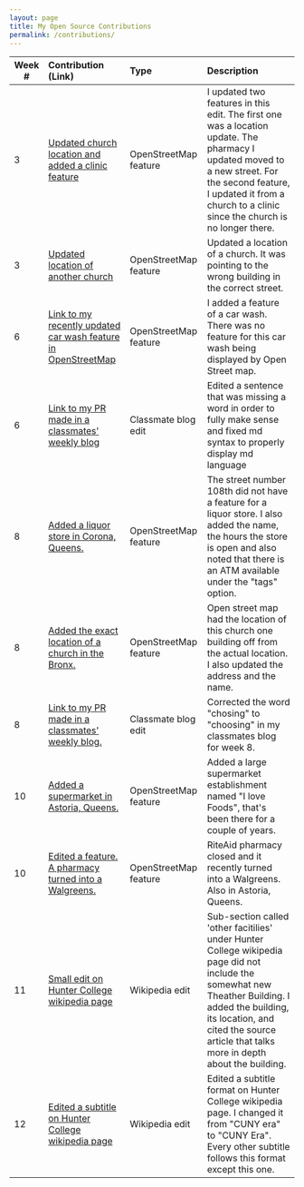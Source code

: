 ```yaml
---
layout: page
title: My Open Source Contributions
permalink: /contributions/
---
```


<!--
Type of the contribution should be "Wikipedia edit", "OpenStreet Map feature", "Project Documentation", "Project Code", "Blog Edit", etc.

The description should include a brief summary of what you did.

Replace the first row below with your contribution.

-->

| Week # | Contribution (Link)                                                                                                                       | Type                  | Description                                                                                                                                                                                                                                 |
| ------ | :---------------------------------------------------------------------------------------------------------------------------------------- | :-------------------- | :------------------------------------------------------------------------------------------------------------------------------------------------------------------------------------------------------------------------------------------ |
| 3      | [Updated church location and added a clinic feature](https://www.openstreetmap.org/changeset/74456792)                                    | OpenStreetMap feature | I updated two features in this edit. The first one was a location update. The pharmacy I updated moved to a new street. For the second feature, I updated it from a church to a clinic since the church is no longer there.                 |
| 3      | [Updated location of another church](https://www.openstreetmap.org/changeset/74414315)                                                    | OpenStreetMap feature | Updated a location of a church. It was pointing to the wrong building in the correct street.                                                                                                                                                |
| 6      | [Link to my recently updated car wash feature in OpenStreetMap](https://www.openstreetmap.org/changeset/75329481)                         | OpenStreetMap feature | I added a feature of a car wash. There was no feature for this car wash being displayed by Open Street map.                                                                                                                                 |
| 6      | [Link to my PR made in a classmates' weekly blog](https://github.com/hunter-college-ossd-fall-2019/kbarias-weekly/pull/8)                 | Classmate blog edit   | Edited a sentence that was missing a word in order to fully make sense and fixed md syntax to properly display md language                                                                                                                  |
| 8      | [Added a liquor store in Corona, Queens.](https://www.openstreetmap.org/node/6904021367)                                                  | OpenStreetMap feature | The street number 108th did not have a feature for a liquor store. I also added the name, the hours the store is open and also noted that there is an ATM available under the "tags" option.                                                |
| 8      | [Added the exact location of a church in the Bronx.](https://www.openstreetmap.org/way/276140812)                                         | OpenStreetMap feature | Open street map had the location of this church one building off from the actual location. I also updated the address and the name.                                                                                                         |
| 8      | [Link to my PR made in a classmates' weekly blog.](https://github.com/hunter-college-ossd-fall-2019/kbarias-weekly/pull/9)                | Classmate blog edit   | Corrected the word "chosing" to "choosing" in my classmates blog for week 8.                                                                                                                                                                |
| 10     | [Added a supermarket in Astoria, Queens.](https://www.openstreetmap.org/changeset/76535456#map=19/40.75554/-73.91228)                     | OpenStreetMap feature | Added a large supermarket establishment named "I love Foods", that's been there for a couple of years.                                                                                                                                      |
| 10     | [Edited a feature. A pharmacy turned into a Walgreens.](https://www.openstreetmap.org/changeset/76535535)                                 | OpenStreetMap feature | RiteAid pharmacy closed and it recently turned into a Walgreens. Also in Astoria, Queens.                                                                                                                                                   |
| 11     | [Small edit on Hunter College wikipedia page](https://en.wikipedia.org/w/index.php?title=Hunter_College&diff=prev&oldid=925364658)        | Wikipedia edit        | Sub-section called 'other facitilies' under Hunter College wikipedia page did not include the somewhat new Theather Building. I added the building, its location, and cited the source article that talks more in depth about the building. |
| 12     | [Edited a subtitle on Hunter College wikipedia page](https://en.wikipedia.org/w/index.php?title=Hunter_College&diff=prev&oldid=925365965) | Wikipedia edit        | Edited a subtitle format on Hunter College wikipedia page. I changed it from "CUNY era" to "CUNY Era". Every other subtitle follows this format except this one.                                                                            |
